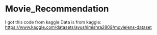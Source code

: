 # Movie_Recommendation
I got this code from kaggle
Data is from kaggle:
https://www.kaggle.com/datasets/ayushimishra2809/movielens-dataset
